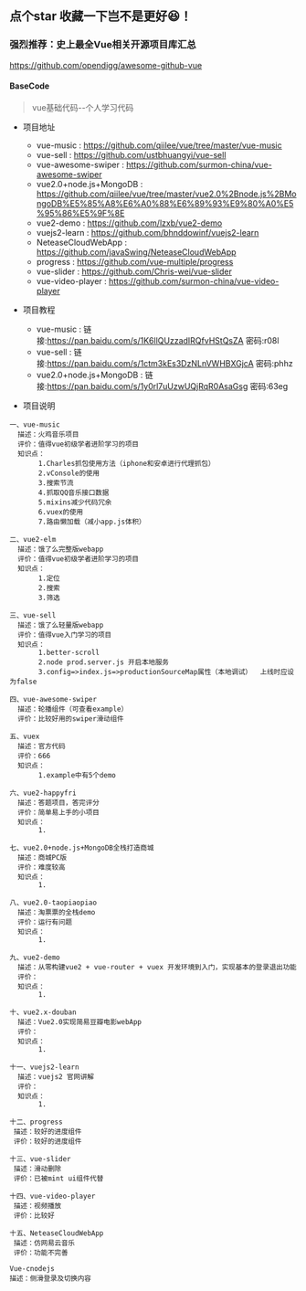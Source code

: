 ## 点个star 收藏一下岂不是更好😆！

### 强烈推荐：史上最全Vue相关开源项目库汇总
  https://github.com/opendigg/awesome-github-vue

  #### BaseCode
  > vue基础代码--个人学习代码


* 项目地址
  * vue-music : https://github.com/qiilee/vue/tree/master/vue-music
  * vue-sell : https://github.com/ustbhuangyi/vue-sell
  * vue-awesome-swiper : https://github.com/surmon-china/vue-awesome-swiper
  * vue2.0+node.js+MongoDB : https://github.com/qiilee/vue/tree/master/vue2.0%2Bnode.js%2BMongoDB%E5%85%A8%E6%A0%88%E6%89%93%E9%80%A0%E5%95%86%E5%9F%8E
  * vue2-demo : https://github.com/lzxb/vue2-demo
  * vuejs2-learn : https://github.com/bhnddowinf/vuejs2-learn
  * NeteaseCloudWebApp : https://github.com/javaSwing/NeteaseCloudWebApp
  * progress : https://github.com/vue-multiple/progress
  * vue-slider : https://github.com/Chris-wei/vue-slider
  * vue-video-player : https://github.com/surmon-china/vue-video-player

* 项目教程
  * vue-music : 链接:https://pan.baidu.com/s/1K6llQUzzadIRQfvHStQsZA  密码:r08l
  * vue-sell : 链接:https://pan.baidu.com/s/1ctm3kEs3DzNLnVWHBXGjcA  密码:phhz
  * vue2.0+node.js+MongoDB : 链接:https://pan.baidu.com/s/1y0rl7uUzwUQjRqR0AsaGsg  密码:63eg

* 项目说明
```
一、vue-music
  描述：火鸡音乐项目
  评价：值得vue初级学者进阶学习的项目
  知识点：
       1.Charles抓包使用方法（iphone和安卓进行代理抓包）
       2.vConsole的使用
       3.搜索节流
       4.抓取QQ音乐接口数据
       5.mixins减少代码冗余
       6.vuex的使用
       7.路由懒加载（减小app.js体积）

二、vue2-elm
  描述：饿了么完整版webapp
  评价：值得vue初级学者进阶学习的项目
  知识点：
       1.定位
       2.搜索
       3.筛选

三、vue-sell
  描述：饿了么轻量版webapp
  评价：值得vue入门学习的项目
  知识点：
       1.better-scroll
       2.node prod.server.js 开启本地服务
       3.config=>index.js=>productionSourceMap属性（本地调试）  上线时应设为false

四、vue-awesome-swiper
  描述：轮播组件（可查看example）
  评价：比较好用的swiper滑动组件

五、vuex
  描述：官方代码
  评价：666
  知识点：
       1.example中有5个demo

六、vue2-happyfri
  描述：答题项目，答完评分
  评价：简单易上手的小项目
  知识点：
       1.

七、vue2.0+node.js+MongoDB全栈打造商城
  描述：商城PC版
  评价：难度较高
  知识点：
       1.

八、vue2.0-taopiaopiao
  描述：淘票票的全栈demo
  评价：运行有问题
  知识点：
       1.

九、vue2-demo
  描述：从零构建vue2 + vue-router + vuex 开发环境到入门，实现基本的登录退出功能
  评价：
  知识点：
       1.

十、vue2.x-douban
  描述：Vue2.0实现简易豆瓣电影webApp
  评价：
  知识点：
       1.

十一、vuejs2-learn
  描述：vuejs2 官网讲解
  评价：
  知识点：
       1.

十二、progress
 描述：较好的进度组件
 评价：较好的进度组件

十三、vue-slider
 描述：滑动删除
 评价：已被mint ui组件代替

十四、vue-video-player
 描述：视频播放
 评价：比较好

十五、NeteaseCloudWebApp
 描述：仿网易云音乐
 评价：功能不完善

Vue-cnodejs
描述：侧滑登录及切换内容



```

